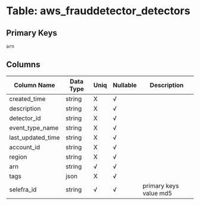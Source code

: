 # Table: aws_frauddetector_detectors

## Primary Keys 

```
arn
```


## Columns 

|  Column Name   |  Data Type  | Uniq | Nullable | Description | 
|  ----  | ----  | ----  | ----  | ---- | 
| created_time | string | X | √ |  | 
| description | string | X | √ |  | 
| detector_id | string | X | √ |  | 
| event_type_name | string | X | √ |  | 
| last_updated_time | string | X | √ |  | 
| account_id | string | X | √ |  | 
| region | string | X | √ |  | 
| arn | string | √ | √ |  | 
| tags | json | X | √ |  | 
| selefra_id | string | √ | √ | primary keys value md5 | 


